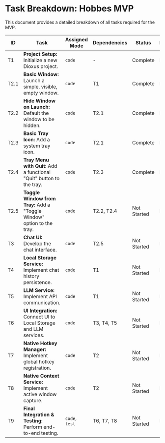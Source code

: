 # Task Breakdown: Hobbes MVP

This document provides a detailed breakdown of all tasks required for the MVP.

| ID | Task | Assigned Mode | Dependencies | Status | Milestone |
|---|---|---|---|---|---|
| T1 | **Project Setup:** Initialize a new Dioxus project. | `code` | - | Complete | M1 |
| T2.1 | **Basic Window:** Launch a simple, visible, empty window. | `code` | T1 | Complete | M1 |
| T2.2 | **Hide Window on Launch:** Default the window to be hidden. | `code` | T2.1 | Complete | M1 |
| T2.3 | **Basic Tray Icon:** Add a system tray icon. | `code` | T2.1 | Complete | M1 |
| T2.4 | **Tray Menu with Quit:** Add a functional "Quit" button to the tray. | `code` | T2.3 | Complete | M1 |
| T2.5 | **Toggle Window from Tray:** Add a "Toggle Window" option to the tray. | `code` | T2.2, T2.4 | Not Started | M1 |
| T3 | **Chat UI:** Develop the chat interface. | `code` | T2.5 | Not Started | M2 |
| T4 | **Local Storage Service:** Implement chat history persistence. | `code` | T1 | Not Started | M2 |
| T5 | **LLM Service:** Implement API communication. | `code` | T1 | Not Started | M2 |
| T6 | **UI Integration:** Connect UI to Local Storage and LLM services. | `code` | T3, T4, T5 | Not Started | M2 |
| T7 | **Native Hotkey Manager:** Implement global hotkey registration. | `code` | T2 | Not Started | M3 |
| T8 | **Native Context Service:** Implement active window capture. | `code` | T2 | Not Started | M3 |
| T9 | **Final Integration & Testing:** Perform end-to-end testing. | `code`, `test` | T6, T7, T8 | Not Started | M4 |